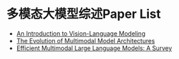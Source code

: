# 多模态大模型综述Paper List

* [An Introduction to Vision-Language Modeling](https://arxiv.org/abs/2405.17247)
* [The Evolution of Multimodal Model Architectures](https://arxiv.org/abs/2405.17927)
* [Efficient Multimodal Large Language Models: A Survey](https://arxiv.org/abs/2405.10739)